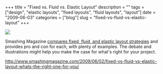 +++
title = "Fixed vs. Fluid vs. Elastic Layout"
description = ""
tags = ["design", "elastic layouts", "fixed layouts", "fluid layouts", "layout"]
date = "2009-06-03"
categories = ["blog"]
slug = "fixed-vs-fluid-vs-elastic-layout"
+++



  <div class="notebook-screenshot"><a href="http://www.smashingmagazine.com/2009/06/02/fixed-vs-fluid-vs-elastic-layout-whats-the-right-one-for-you/"><img src="http://media.konigi.com/bluga/wt4a268cf34724e_0.jpg"/></a></div><p>Smashing Magazine <a href="http://www.smashingmagazine.com/2009/06/02/fixed-vs-fluid-vs-elastic-layout-whats-the-right-one-for-you/">compares fixed, fluid, and elastic layout strategies</a> and provides pro and con for each, with plenty of examples. The debate and illustrations might help you make the case for what's right for your project. </p>
    
  <a href="http://www.smashingmagazine.com/2009/06/02/fixed-vs-fluid-vs-elastic-layout-whats-the-right-one-for-you/">http://www.smashingmagazine.com/2009/06/02/fixed-vs-fluid-vs-elastic-layout-whats-the-right-one-for-you/</a>
